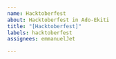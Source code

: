 ```yaml
---
name: Hacktoberfest
about: Hacktoberfest in Ado-Ekiti
title: "[Hacktoberfest]"
labels: hacktoberfest
assignees: emmanuelJet

---
```



